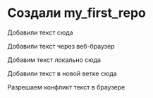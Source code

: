 ﻿# Создали my_first_repo

Добавили текст сюда

Добавили текст через веб-браузер

Добавим текст локально сюда

Добавили текст в новой ветке сюда

Разрешаем конфликт текст в браузере
